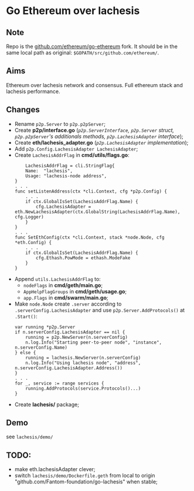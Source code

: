 # Go Ethereum over lachesis

## Note

Repo is the [github.com/ethereum/go-ethereum](https://github.com/ethereum/go-ethereum) fork.
It should be in the same local path as original: `$GOPATH/src/github.com/ethereum/`.


## Aims

Ethereum over lachesis network and consensus.
Full ethereum stack and lachesis performance.


## Changes

* Rename `p2p.Server` to `p2p.p2pServer`;
* Create **p2p/interface.go** (*`p2p.ServerInterface`, `p2p.Server` struct, `p2p.p2pServer`'s additionals methods, `p2p.LachesisAdapter` interface*);
* Create **eth/lachesis_adapter.go** (*`p2p.LachesisAdapter` implementation*);
* Add `p2p.Config.LachesisAdapter LachesisAdapter`;
* Create `LachesisAddrFlag` in **cmd/utils/flags.go**:
    ```
        LachesisAddrFlag = cli.StringFlag{
		Name:  "lachesis",
		Usage: "lachesis-node address",
	}
	. . .
	func setListenAddress(ctx *cli.Context, cfg *p2p.Config) {
		. . .
		if ctx.GlobalIsSet(LachesisAddrFlag.Name) {
			cfg.LachesisAdapter = eth.NewLachesisAdapter(ctx.GlobalString(LachesisAddrFlag.Name), cfg.Logger)
		}
	}
	. . .
	func SetEthConfig(ctx *cli.Context, stack *node.Node, cfg *eth.Config) {
		. . .
		if ctx.GlobalIsSet(LachesisAddrFlag.Name) {
			cfg.Ethash.PowMode = ethash.ModeFake
		}
	}
    ```
* Append `utils.LachesisAddrFlag` to:
    - `nodeFlags` in **cmd/geth/main.go**;
    - `AppHelpFlagGroups` in **cmd/geth/usage.go**;
    - `app.Flags` in **cmd/swarm/main.go**;
* Make `node.Node` create `.server` according to `.serverConfig.LachesisAdapter` and use `p2p.Server.AddProtocols()` at `.Start()`:
    ```
	var running *p2p.Server
	if n.serverConfig.LachesisAdapter == nil {
		running = p2p.NewServer(n.serverConfig)
		n.log.Info("Starting peer-to-peer node", "instance", n.serverConfig.Name)
	} else {
		running = lachesis.NewServer(n.serverConfig)
		n.log.Info("Using lachesis node", "address", n.serverConfig.LachesisAdapter.Address())
	}
	. . .
	for _, service := range services {
		running.AddProtocols(service.Protocols()...)
	}
    ```
* Create **lachesis/** package;


## Demo

see `lachesis/demo/`


## TODO:

* make eth.lachesisAdapter clever;
* switch `lachesis/demo/Dockerfile.geth` from local to origin "github.com/Fantom-foundation/go-lachesis" when stable;
